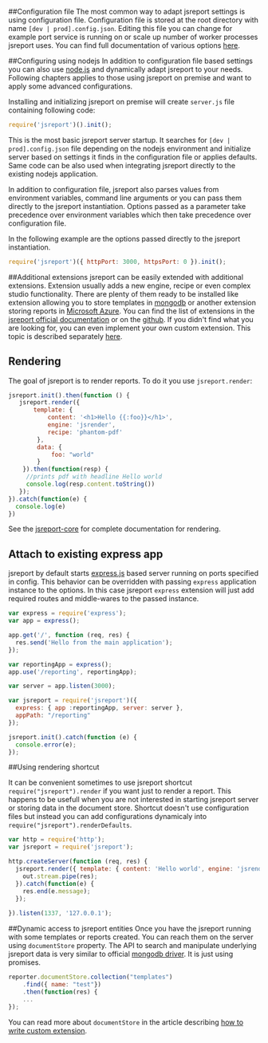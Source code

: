 ##Configuration file
The most common way to adapt jsreport settings is using configuration file. Configuration file is stored at the root directory with name `[dev | prod].config.json`. Editing this file you can change for example port service is running on or scale up number of worker processes jsreport uses. You can find full documentation of various options [here](https://github.com/jsreport/jsreport/blob/master/config.md).

##Configuring using nodejs
In addition to configuration file based settings you can also use [node.js](http://nodejs.org) and dynamically adapt jsreport to your needs. Following chapters applies to those using jsreport on premise and want to apply some advanced configurations. 

Installing and initializing jsreport on premise will create `server.js` file containing following code:
```js
require('jsreport')().init();
```

This is the most basic jsreport server startup. It searches for `[dev | prod].config.json` file depending on the nodejs environment and initialize server based on settings it finds in the configuration file or applies defaults. Same code can be also used when integrating jsreport directly to the existing nodejs application.

In addition to configuration file, jsreport also parses values from environment variables, command line arguments or you can pass them directly to the jsreport instantiation. Options passed as a parameter take precedence over environment variables which then take precedence over configuration file. 

In the following example are the options passed directly to the jsreport instantiation.
```js
require('jsreport')({ httpPort: 3000, httpsPort: 0 }).init();
```

##Additional extensions
jsreport can be easily extended with additional extensions. Extension usually adds a new engine, recipe or even complex studio functionality. There are plenty of them ready to be installed like extension allowing you to store templates in [mongodb](https://github.com/jsreport/jsreport-mongodb-store) or another extension storing reports in [Microsoft Azure](https://github.com/jsreport/jsreport-azure-storage).  You can find the list of extensions in the [jsreport official documentation](/learn/extensions) or on the [github](https://github.com/jsreport/jsreport-core#list-of-extensions). If you didn't find what you are looking for, you can even implement your own custom extension. This topic is described separately [here](/learn/custom-extension).

## Rendering 
The goal of jsreport is to render reports. To do it you use `jsreport.render`:

```js
jsreport.init().then(function () {     
   jsreport.render({ 
       template: { 
           content: '<h1>Hello {{:foo}}</h1>', 
           engine: 'jsrender', 
           recipe: 'phantom-pdf'
        }, 
        data: { 
            foo: "world"
        }
    }).then(function(resp) {
     //prints pdf with headline Hello world
     console.log(resp.content.toString())
   });
}).catch(function(e) {
  console.log(e)
})
```

See the [jsreport-core](https://github.com/jsreport/jsreport-core) for complete documentation for rendering.

## Attach to existing express app
jsreport by default starts [express.js](http://expressjs.com/) based server running on ports specified in config. This behavior can be overridden with passing `express` application instance to the options. In this case jsreport `express` extension will just add required routes and middle-wares to the passed instance. 

```js
var express = require('express');
var app = express();

app.get('/', function (req, res) {
  res.send('Hello from the main application');
});

var reportingApp = express();
app.use('/reporting', reportingApp);

var server = app.listen(3000);

var jsreport = require('jsreport')({
  express: { app :reportingApp, server: server },
  appPath: "/reporting"
});

jsreport.init().catch(function (e) {
  console.error(e);
});
```

##Using rendering shortcut

It can be convenient sometimes to use jsreport shortcut `require("jsreport").render` if you want just to render a report. This happens to be usefull when you are not interested in starting jsreport server or storing data in the document store. Shortcut doesn't use configuration files but instead you can add configurations dynamicaly into `require("jsreport").renderDefaults`.

```js
var http = require('http');
var jsreport = require('jsreport');

http.createServer(function (req, res) {
  jsreport.render({ template: { content: 'Hello world', engine: 'jsrender', recipe: 'phantom-pdf' } }).then(function(out) {
    out.stream.pipe(res);
  }).catch(function(e) {	
    res.end(e.message);
  });
  
}).listen(1337, '127.0.0.1');
```

##Dynamic access to jsreport entities
Once you have the jsreport running with some templates or reports created. You can reach them on the server using `documentStore` property.  The API to search and manipulate underlying jsreport data is very similar to official [mongodb driver](https://github.com/mongodb/node-mongodb-native). It is just using promises.

```js
reporter.documentStore.collection("templates")
	.find({ name: "test"})
	.then(function(res) { 
	...
});
```

You can read more about `documentStore` in the article describing [how to write custom extension](/learn/custom-extension).




